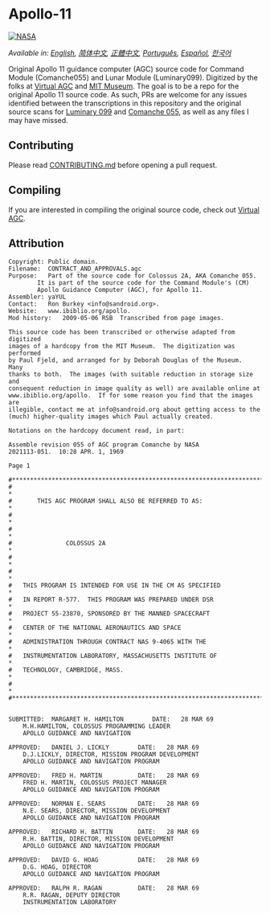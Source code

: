 # Apollo-11
[![NASA][1]][2]

*Available in: [English][EN], [简体中文][ZH_CN], [正體中文][ZH_TW], [Português][PT_BR], [Español][ES], [한국어][KO_KR]*
 
Original Apollo 11 guidance computer (AGC) source code for Command
Module (Comanche055) and Lunar Module (Luminary099). Digitized by
the folks at [Virtual AGC][3] and [MIT Museum][4]. The goal is to be
a repo for the original Apollo 11 source code. As such, PRs are
welcome for any issues identified between the transcriptions in this
repository and the original source scans for [Luminary 099][5] and
[Comanche 055][6], as well as any files I may have missed.

## Contributing
Please read [CONTRIBUTING.md][7] before opening a pull request.

## Compiling
If you are interested in compiling the original source code, check
out [Virtual AGC][8].

## Attribution
```plain
Copyright: Public domain.
Filename:  CONTRACT_AND_APPROVALS.agc
Purpose:   Part of the source code for Colossus 2A, AKA Comanche 055.
        It is part of the source code for the Command Module's (CM)
        Apollo Guidance Computer (AGC), for Apollo 11.
Assembler: yaYUL
Contact:   Ron Burkey <info@sandroid.org>.
Website:   www.ibiblio.org/apollo.
Mod history:   2009-05-06 RSB  Transcribed from page images.

This source code has been transcribed or otherwise adapted from digitized
images of a hardcopy from the MIT Museum.  The digitization was performed
by Paul Fjeld, and arranged for by Deborah Douglas of the Museum.  Many
thanks to both.  The images (with suitable reduction in storage size and
consequent reduction in image quality as well) are available online at
www.ibiblio.org/apollo.  If for some reason you find that the images are
illegible, contact me at info@sandroid.org about getting access to the
(much) higher-quality images which Paul actually created.

Notations on the hardcopy document read, in part:

Assemble revision 055 of AGC program Comanche by NASA
2021113-051.  10:28 APR. 1, 1969

Page 1

#************************************************************************
#                                                                       *
#       THIS AGC PROGRAM SHALL ALSO BE REFERRED TO AS:                  *
#                                                                       *
#                                                                       *
#               COLOSSUS 2A                                             *
#                                                                       *
#                                                                       *
#   THIS PROGRAM IS INTENDED FOR USE IN THE CM AS SPECIFIED             *
#   IN REPORT R-577.  THIS PROGRAM WAS PREPARED UNDER DSR               *
#   PROJECT 55-23870, SPONSORED BY THE MANNED SPACECRAFT                *
#   CENTER OF THE NATIONAL AERONAUTICS AND SPACE                        *
#   ADMINISTRATION THROUGH CONTRACT NAS 9-4065 WITH THE                 *
#   INSTRUMENTATION LABORATORY, MASSACHUSETTS INSTITUTE OF              *
#   TECHNOLOGY, CAMBRIDGE, MASS.                                        *
#                                                                       *
#************************************************************************


SUBMITTED:  MARGARET H. HAMILTON        DATE:   28 MAR 69
    M.H.HAMILTON, COLOSSUS PROGRAMMING LEADER
    APOLLO GUIDANCE AND NAVIGATION

APPROVED:   DANIEL J. LICKLY        DATE:   28 MAR 69
    D.J.LICKLY, DIRECTOR, MISSION PROGRAM DEVELOPMENT
    APOLLO GUIDANCE AND NAVIGATION PROGRAM

APPROVED:   FRED H. MARTIN          DATE:   28 MAR 69
    FRED H. MARTIN, COLOSSUS PROJECT MANAGER
    APOLLO GUIDANCE AND NAVIGATION PROGRAM

APPROVED:   NORMAN E. SEARS         DATE:   28 MAR 69
    N.E. SEARS, DIRECTOR, MISSION DEVELOPMENT
    APOLLO GUIDANCE AND NAVIGATION PROGRAM

APPROVED:   RICHARD H. BATTIN       DATE:   28 MAR 69
    R.H. BATTIN, DIRECTOR, MISSION DEVELOPMENT
    APOLLO GUIDANCE AND NAVIGATION PROGRAM

APPROVED:   DAVID G. HOAG           DATE:   28 MAR 69
    D.G. HOAG, DIRECTOR
    APOLLO GUIDANCE AND NAVIGATION PROGRAM

APPROVED:   RALPH R. RAGAN          DATE:   28 MAR 69
    R.R. RAGAN, DEPUTY DIRECTOR
    INSTRUMENTATION LABORATORY
```

[EN]:README.md
[ZH_CN]:README.zh_cn.md
[ZH_TW]:README.zh_tw.md
[PT_BR]:README.pt_br.md
[KO_KR]:README.ko_kr.md
[ES]:README.es.md
[1]:https://cdn.rawgit.com/aleen42/badges/c9246f74/src/nasa.svg
[2]:https://www.nasa.gov/mission_pages/apollo/missions/apollo11.html
[3]:http://www.ibiblio.org/apollo/
[4]:http://web.mit.edu/museum/
[5]:http://www.ibiblio.org/apollo/ScansForConversion/Luminary099/
[6]:http://www.ibiblio.org/apollo/ScansForConversion/Comanche055/
[7]:https://github.com/chrislgarry/Apollo-11/blob/master/CONTRIBUTING.md
[8]:https://github.com/rburkey2005/virtualagc

